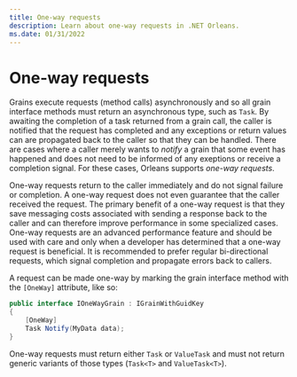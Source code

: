 ```yaml
---
title: One-way requests
description: Learn about one-way requests in .NET Orleans.
ms.date: 01/31/2022
---
```


# One-way requests

Grains execute requests (method calls) asynchronously and so all grain interface methods must return an asynchronous type, such as `Task`.
By awaiting the completion of a task returned from a grain call, the caller is notified that the request has completed and any exceptions or return values can are propagated back to the caller so that they can be handled.
There are cases where a caller merely wants to *notify* a grain that some event has happened and does not need to be informed of any exeptions or receive a completion signal.
For these cases, Orleans supports *one-way requests*.

One-way requests return to the caller immediately and do not signal failure or completion.
A one-way request does not even guarantee that the caller received the request.
The primary benefit of a one-way request is that they save messaging costs associated with sending a response back to the caller and can therefore improve performance in some specialized cases.
One-way requests are an advanced performance feature and should be used with care and only when a developer has determined that a one-way request is beneficial.
It is recommended to prefer regular bi-directional requests, which signal completion and propagate errors back to callers.

A request can be made one-way by marking the grain interface method with the `[OneWay]` attribute, like so:

```csharp
public interface IOneWayGrain : IGrainWithGuidKey
{
    [OneWay]
    Task Notify(MyData data);
}
```

One-way requests must return either `Task` or `ValueTask` and must not return generic variants of those types (`Task<T>` and `ValueTask<T>`).
